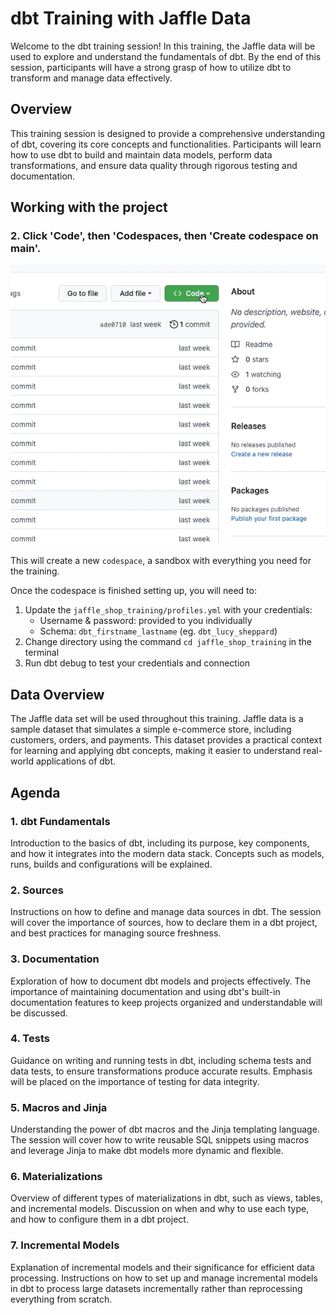 # dbt Training with Jaffle Data
Welcome to the dbt training session! 
In this training, the Jaffle data will be used to explore and understand 
the fundamentals of dbt. By the end of this session, 
participants will have a strong grasp of how to utilize dbt to transform 
and manage data effectively.

## Overview
This training session is designed to provide a comprehensive understanding 
of dbt, covering its core concepts and functionalities. Participants will 
learn how to use dbt to build and maintain data models, perform data 
transformations, and ensure data quality through rigorous testing and documentation.

## Working with the project

### 2. Click 'Code', then 'Codespaces, then 'Create codespace on main'.

![Create codespace on main](images/open-codespace.gif)

This will create a new `codespace`, a sandbox with everything you need for the training. 

Once the codespace is finished setting up, you will need to:
1. Update the `jaffle_shop_training/profiles.yml` with your credentials:
    - Username & password: provided to you individually
    - Schema: `dbt_firstname_lastname` (eg. `dbt_lucy_sheppard`)
2. Change directory using the command `cd jaffle_shop_training` in the terminal
3. Run dbt debug to test your credentials and connection


## Data Overview
The Jaffle data set will be used throughout this training. Jaffle data is a 
sample dataset that simulates a simple e-commerce store, including customers, 
orders, and payments. This dataset provides a practical context for learning 
and applying dbt concepts, making it easier to understand real-world applications of dbt.

## Agenda

### 1. dbt Fundamentals
Introduction to the basics of dbt, including its purpose, key components, and 
how it integrates into the modern data stack. Concepts such as models, runs, builds and 
configurations will be explained.

### 2. Sources
Instructions on how to define and manage data sources in dbt. The session will 
cover the importance of sources, how to declare them in a dbt project, and best 
practices for managing source freshness.

### 3. Documentation
Exploration of how to document dbt models and projects effectively. The 
importance of maintaining documentation and using dbt's built-in documentation 
features to keep projects organized and understandable will be discussed.

### 4. Tests
Guidance on writing and running tests in dbt, including schema tests and data tests, 
to ensure transformations produce accurate results. Emphasis will be placed on the 
importance of testing for data integrity.

### 5. Macros and Jinja
Understanding the power of dbt macros and the Jinja templating language. The 
session will cover how to write reusable SQL snippets using macros and leverage 
Jinja to make dbt models more dynamic and flexible.

### 6. Materializations
Overview of different types of materializations in dbt, such as views, tables, 
and incremental models. Discussion on when and why to use each type, and how to 
configure them in a dbt project.

### 7. Incremental Models
Explanation of incremental models and their significance for efficient data processing. 
Instructions on how to set up and manage incremental models in dbt to process large 
datasets incrementally rather than reprocessing everything from scratch.